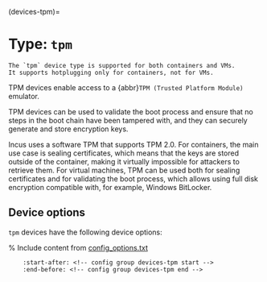 (devices-tpm)=
# Type: `tpm`

```{note}
The `tpm` device type is supported for both containers and VMs.
It supports hotplugging only for containers, not for VMs.
```

TPM devices enable access to a {abbr}`TPM (Trusted Platform Module)` emulator.

TPM devices can be used to validate the boot process and ensure that no steps in the boot chain have been tampered with, and they can securely generate and store encryption keys.

Incus uses a software TPM that supports TPM 2.0.
For containers, the main use case is sealing certificates, which means that the keys are stored outside of the container, making it virtually impossible for attackers to retrieve them.
For virtual machines, TPM can be used both for sealing certificates and for validating the boot process, which allows using full disk encryption compatible with, for example, Windows BitLocker.

## Device options

`tpm` devices have the following device options:

% Include content from [config_options.txt](../config_options.txt)
```{include} ../config_options.txt
    :start-after: <!-- config group devices-tpm start -->
    :end-before: <!-- config group devices-tpm end -->
```
